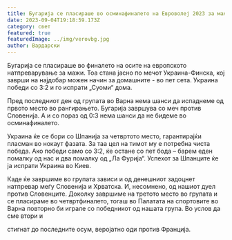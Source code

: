 ```yaml
---
title: Бугарија се пласираше во осминафиналето на Евроволеј 2023 за мажи
date: 2023-09-04T19:18:59.173Z
category: свет
featured: true
featuredImage: ../img/verovbg.jpg
author: Вардарски
---
```

Бугарија се пласираше во финалето на осите на европското натпреварување за мажи. Тоа стана јасно по мечот Украина-Финска, кој заврши на најдобар можен начин за домашните - во пет сета. Украина победи со 3:2 и го испрати „Суоми“ дома.

Пред последниот ден од групата во Варна нема шанси да испаднеме од првото место во рангирањето. Бугарија завршува со меч против Словенија. А и со пораз од 0:3 нема шанси да не бидеме во осминафиналето.

Украина ќе се бори со Шпанија за четвртото место, гарантирајќи пласман во нокаут фазата. За таа цел на тимот му е потребна чиста победа. Ако победи само со 3:2, ќе остане со пет бода – барем еден помалку од нас и два помалку од „Ла Фурија“. Успехот за Шпанците ќе ја испрати Украина во Киев.

Каде ќе завршиме во групата зависи и од денешниот задоцнет натпревар меѓу Словенија и Хрватска. И, несомнено, од нашиот дуел против Словенците. Доколку завршиме на третото место во групата и се пласираме во четвртфиналето, тогаш во Палатата на спортовите во Варна повторно би играле со победникот од нашата група. Во услов да сме втори и

стигнат до последните осум, веројатно оди против Франција.